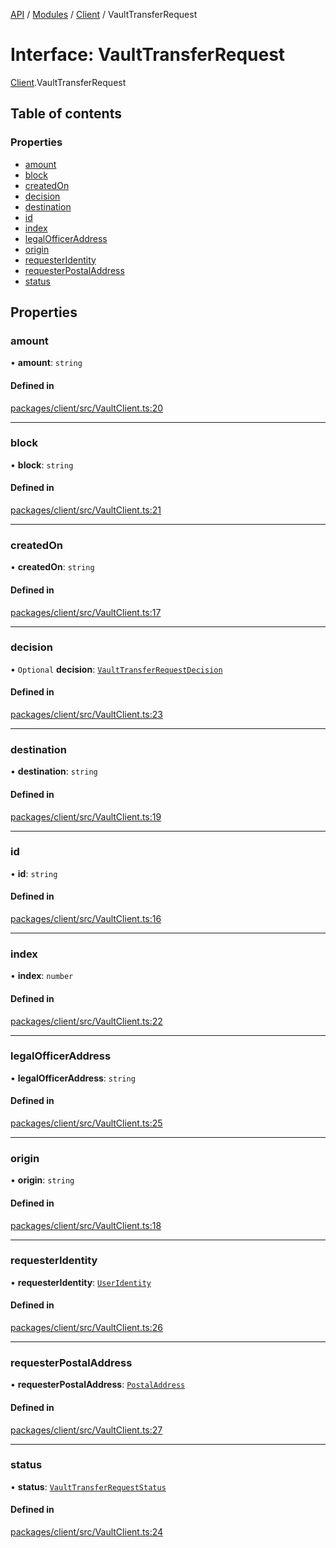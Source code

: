 [API](../API.md) / [Modules](../modules.md) / [Client](../modules/Client.md) / VaultTransferRequest

# Interface: VaultTransferRequest

[Client](../modules/Client.md).VaultTransferRequest

## Table of contents

### Properties

- [amount](Client.VaultTransferRequest.md#amount)
- [block](Client.VaultTransferRequest.md#block)
- [createdOn](Client.VaultTransferRequest.md#createdon)
- [decision](Client.VaultTransferRequest.md#decision)
- [destination](Client.VaultTransferRequest.md#destination)
- [id](Client.VaultTransferRequest.md#id)
- [index](Client.VaultTransferRequest.md#index)
- [legalOfficerAddress](Client.VaultTransferRequest.md#legalofficeraddress)
- [origin](Client.VaultTransferRequest.md#origin)
- [requesterIdentity](Client.VaultTransferRequest.md#requesteridentity)
- [requesterPostalAddress](Client.VaultTransferRequest.md#requesterpostaladdress)
- [status](Client.VaultTransferRequest.md#status)

## Properties

### amount

• **amount**: `string`

#### Defined in

[packages/client/src/VaultClient.ts:20](https://github.com/logion-network/logion-api/blob/main/packages/client/src/VaultClient.ts#L20)

___

### block

• **block**: `string`

#### Defined in

[packages/client/src/VaultClient.ts:21](https://github.com/logion-network/logion-api/blob/main/packages/client/src/VaultClient.ts#L21)

___

### createdOn

• **createdOn**: `string`

#### Defined in

[packages/client/src/VaultClient.ts:17](https://github.com/logion-network/logion-api/blob/main/packages/client/src/VaultClient.ts#L17)

___

### decision

• `Optional` **decision**: [`VaultTransferRequestDecision`](Client.VaultTransferRequestDecision.md)

#### Defined in

[packages/client/src/VaultClient.ts:23](https://github.com/logion-network/logion-api/blob/main/packages/client/src/VaultClient.ts#L23)

___

### destination

• **destination**: `string`

#### Defined in

[packages/client/src/VaultClient.ts:19](https://github.com/logion-network/logion-api/blob/main/packages/client/src/VaultClient.ts#L19)

___

### id

• **id**: `string`

#### Defined in

[packages/client/src/VaultClient.ts:16](https://github.com/logion-network/logion-api/blob/main/packages/client/src/VaultClient.ts#L16)

___

### index

• **index**: `number`

#### Defined in

[packages/client/src/VaultClient.ts:22](https://github.com/logion-network/logion-api/blob/main/packages/client/src/VaultClient.ts#L22)

___

### legalOfficerAddress

• **legalOfficerAddress**: `string`

#### Defined in

[packages/client/src/VaultClient.ts:25](https://github.com/logion-network/logion-api/blob/main/packages/client/src/VaultClient.ts#L25)

___

### origin

• **origin**: `string`

#### Defined in

[packages/client/src/VaultClient.ts:18](https://github.com/logion-network/logion-api/blob/main/packages/client/src/VaultClient.ts#L18)

___

### requesterIdentity

• **requesterIdentity**: [`UserIdentity`](Client.UserIdentity.md)

#### Defined in

[packages/client/src/VaultClient.ts:26](https://github.com/logion-network/logion-api/blob/main/packages/client/src/VaultClient.ts#L26)

___

### requesterPostalAddress

• **requesterPostalAddress**: [`PostalAddress`](Client.PostalAddress.md)

#### Defined in

[packages/client/src/VaultClient.ts:27](https://github.com/logion-network/logion-api/blob/main/packages/client/src/VaultClient.ts#L27)

___

### status

• **status**: [`VaultTransferRequestStatus`](../modules/Client.md#vaulttransferrequeststatus)

#### Defined in

[packages/client/src/VaultClient.ts:24](https://github.com/logion-network/logion-api/blob/main/packages/client/src/VaultClient.ts#L24)
